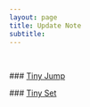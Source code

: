 ```yaml
---
layout: page
title: Update Note
subtitle:
---
```

<br>
<p>
### <a href="{{ '/updatenote-tinyjump' | prepend: site.baseurl }}">Tiny Jump</a>
</p>
<p>
### <a href="{{ '/updatenote-tinyset' | prepend: site.baseurl }}">Tiny Set</a>
</p>
